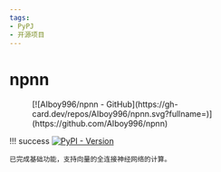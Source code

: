 ```yaml
---
tags:
- PyPJ
- 开源项目
---
```


# npnn

<figure markdown>
[![AIboy996/npnn - GitHub](https://gh-card.dev/repos/AIboy996/npnn.svg?fullname=)](https://github.com/AIboy996/npnn)
</figure>


!!! success
    [![PyPI - Version](https://img.shields.io/pypi/v/npnn)](https://pypi.org/project/npnn/0.0.1/)
    
    已完成基础功能，支持向量的全连接神经网络的计算。